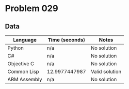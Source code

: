 # Problem 029
## Data 
| Language | Time (seconds) | Notes |
| --- | --- | --- |
| Python | n/a | No solution | 
| C# | n/a | No solution | 
| Objective C | n/a | No solution | 
| Common Lisp | 12.9977447987 | Valid solution | 
| ARM Assembly | n/a | No solution | 
